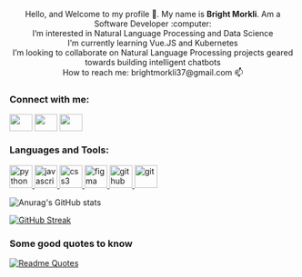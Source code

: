 <p align="center">
Hello, and Welcome to my profile 👋. My name is <strong>Bright Morkli</strong>. Am a Software Developer :computer:
 <br>
I’m interested in Natural Language Processing and Data Science
 <br>
I’m currently learning Vue.JS and Kubernetes
 <br>
I’m looking to collaborate on Natural Language Processing projects geared towards building intelligent chatbots
 <br>
How to reach me: brightmorkli37@gmail.com 📫 
</p>

<h3 align="left">Connect with me:</h3>
<p align="left">
<a href="https://t.me/brightmorkli" target="blank"><img align="center" src="https://cdn.jsdelivr.net/npm/simple-icons@3.0.1/icons/telegram.svg" alt="" height="30" width="40" /></a>
<a href="https://www.facebook.com/brightmorkli37/" target="blank"><img align="center" src="https://cdn.jsdelivr.net/npm/simple-icons@3.0.1/icons/facebook.svg" alt="" height="30" width="40" /></a>
<a href="https://www.linkedin.com/in/brightmorkli/" target="blank"><img align="center" src="https://cdn.jsdelivr.net/npm/simple-icons@3.0.1/icons/linkedin.svg" alt="" height="30" width="40" /></a>
</p>

<h3 align="left">Languages and Tools:</h3>
<p align="left"> <a href="https://www.python.org" target="_blank"> <img src="https://cdn3.iconfinder.com/data/icons/logos-and-brands-adobe/512/267_Python-512.png" alt="python" width="40" height="40"/> </a> <a href="[https://www.w3schools.com/cpp/](https://www.javascript.com/)" target="_blank"> <img src="https://upload.wikimedia.org/wikipedia/commons/thumb/9/99/Unofficial_JavaScript_logo_2.svg/480px-Unofficial_JavaScript_logo_2.svg.png" alt="javascript" width="40" height="40"/> </a> <a href="[https://www.w3schools.com/css/](https://www.djangoproject.com/)" target="_blank"> <img src="https://files.dimagi.com/wp-content/uploads/2016/01/Django.png" alt="css3" width="40" height="40"/> </a> <a href="https://www.figma.com/" target="_blank"> <img src="https://www.vectorlogo.zone/logos/figma/figma-icon.svg" alt="figma" width="40" height="40"/> </a> <a href="https://github.com/" target="_blank"> <img src="https://upload.wikimedia.org/wikipedia/commons/9/91/Octicons-mark-github.svg" alt="github" width="40" height="40"/> </a> <a href="https://git-scm.com/" target="_blank"> <img src="https://www.vectorlogo.zone/logos/git-scm/git-scm-icon.svg" alt="git" width="40" height="40"/> </a>  </p>


![Anurag's GitHub stats](https://github-readme-stats.vercel.app/api?username=brightmorkli37&theme=synthwave)

 [![GitHub Streak](http://github-readme-streak-stats.herokuapp.com?user=brightmorkli37&theme=vue-dark)](https://git.io/streak-stats)
 
<!--  [![trophy](https://github-profile-trophy.vercel.app/?username=brightmorkli37)](https://github.com/ryo-ma/github-profile-trophy) -->

<h3>Some good quotes to know</h3>

[![Readme Quotes](https://quotes-github-readme.vercel.app/api?type=horizontal&theme=dark)](https://github.com/piyushsuthar/github-readme-quotes)


